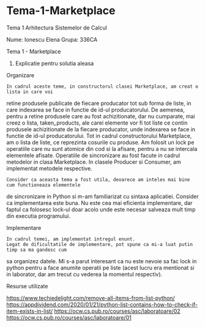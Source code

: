 # Tema-1-Marketplace
Tema 1 Arhitectura Sistemelor de Calcul

Nume: Ionescu Elena
Grupa: 336CA


Tema 1 - Marketplace

1. Explicatie pentru solutia aleasa

Organizare

	In cadrul aceste teme, in constructorul clasei Marketplace, am creat o lista in care voi 
retine produsele publicate de fiecare producator tot sub forma de liste, in care indexarea se face 
in functie de id-ul producatorului. De aemenea, pentru a retine produsele care au fost 
achizitionate, dar nu cumparate, mai creez o lista, taken_products, ale carei elemente vor fi tot 
liste ce contin produsele achizitionate de la fiecare producator, unde indexarea se face in 
functie de id-ul producatorului. Tot in cadrul constructorului Marketplace, am o lista de liste, 
ce reprezinta cosurile cu produse. Am folosit un lock pe operatiile care nu sunt atomice din cod si 
la afisare, pentru a nu se intercala elementele afisate. Operatiile de sincronizare au fost facute 
in cadrul metodelor in clasa Marketplace. In clasele Producer si Consumer, am implementat metodele
respective.

	Consider ca aceasta tema a fost utila, deoarece am inteles mai bine cum functioneaza elementele
de sincronizare in Python si m-am familiarizat cu sintaxa aplicatiei.
	Consider ca implementarea este buna. Nu este cea mai eficienta implementare, dar faptul ca
folosesc lock-ul doar acolo unde este necesar salveaza mult timp din executia programului.


Implementare

	In cadrul temei, am implementat intregul enunt.
	Legat de dificultatile de implementare, pot spune ca mi-a luat putin timp sa ma gandesc cum
sa organizez datele. 
	Mi s-a parut interesant ca nu este nevoie sa fac lock in python pentru a face anumite operatii
pe liste (acest lucru era mentionat si in laborator, dar am trecut cu vederea la momentul respectiv).


Resurse utilizate

https://www.techiedelight.com/remove-all-items-from-list-python/
https://appdividend.com/2020/01/21/python-list-contains-how-to-check-if-item-exists-in-list/
https://ocw.cs.pub.ro/courses/asc/laboratoare/02
https://ocw.cs.pub.ro/courses/asc/laboratoare/01
